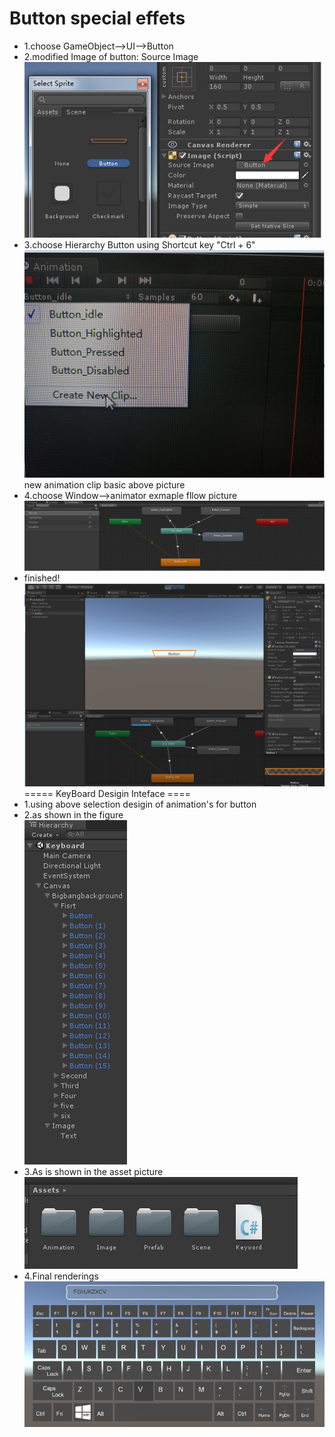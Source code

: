 Button special effets
===
* 1.choose GameObject-->UI-->Button <br>
* 2.modified Image of button: Source Image<br>
![modified Image background](https://github.com/yguo18/UnityFundamentalModeling/raw/master/ButtonSpecialEffects/Assets/Image/btnbg.png)<br>
* 3.choose Hierarchy Button using Shortcut key "Ctrl + 6" 
![animation Interface](https://github.com/yguo18/UnityFundamentalModeling/raw/master/ButtonSpecialEffects/Assets/Image/animation.png)<br>
   new animation clip basic above picture<br>
* 4.choose Window-->animator  exmaple fllow picture
![animator](https://github.com/yguo18/UnityFundamentalModeling/raw/master/ButtonSpecialEffects/Assets/Image/animator.PNG)<br>
* finished!
![xiaoguotu](https://github.com/yguo18/UnityFundamentalModeling/raw/master/ButtonSpecialEffects/Assets/Image/effetpic.png)<br>
=====
KeyBoard Desigin Inteface
====
* 1.using above selection desigin of animation's  for button<br>
* 2.as shown in the figure<br>
![hierarchy figure](https://github.com/yguo18/UnityFundamentalModeling/raw/master/KeyBoard%20Desigin%20Inteface/Assets/Image/KeyHierarchy.png)<br>
* 3.As is shown in the asset picture<br>
![asset](https://github.com/yguo18/UnityFundamentalModeling/raw/master/KeyBoard%20Desigin%20Inteface/Assets/Image/asset.png)<br>
* 4.Final renderings
![renderings image](https://github.com/yguo18/UnityFundamentalModeling/raw/master/KeyBoard%20Desigin%20Inteface/Assets/Image/rendering.png)
